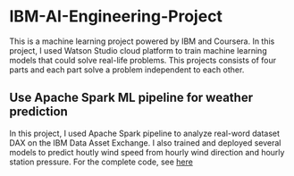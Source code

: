 # IBM-AI-Engineering-Project

This is a machine learning project powered by IBM and Coursera. In this project, I used Watson Studio cloud platform to train machine learning models that could solve real-life problems. This projects consists of four parts and each part solve a problem independent to each other. <br>

## Use Apache Spark ML pipeline for weather prediction <br>
In this project, I used Apache Spark pipeline to analyze real-word dataset DAX on the IBM Data Asset Exchange. I also trained and deployed several models to predict houtly wind speed from hourly wind direction and hourly station pressure. For the complete code, see <a href="https://github.com/Evansun0622/IBM-AI-Engineering-Project/blob/master/SparkML.ipynb"> here</a>
